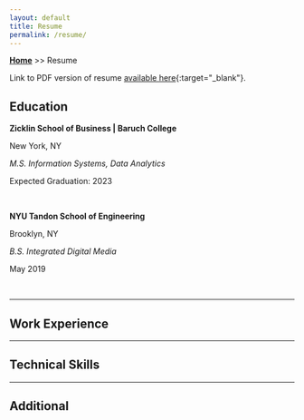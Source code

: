 ```yaml
---
layout: default
title: Resume
permalink: /resume/
---
```

**[Home](https://xyjiang970.github.io/portfolio_site/)** >> Resume

Link to PDF version of resume [available here](/jason_resume.pdf){:target="_blank"}.

## Education
**Zicklin School of Business \| Baruch College**

New York, NY

_M.S. Information Systems, Data Analytics_

Expected Graduation: 2023

<br>

**NYU Tandon School of Engineering**

Brooklyn, NY

_B.S. Integrated Digital Media_

May 2019

<br>

-----------------------------
## Work Experience

-----------------------------
## Technical Skills

-----------------------------
## Additional
